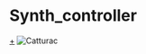 **<h1>Synth_controller</h1>**[+](https://editor.p5js.org/gasperonisiria/sketches/ztaZvmSzV)  ![Catturac](https://user-images.githubusercontent.com/77029849/122647524-dce5af00-d124-11eb-83f4-238ed3b12cda.JPG)

